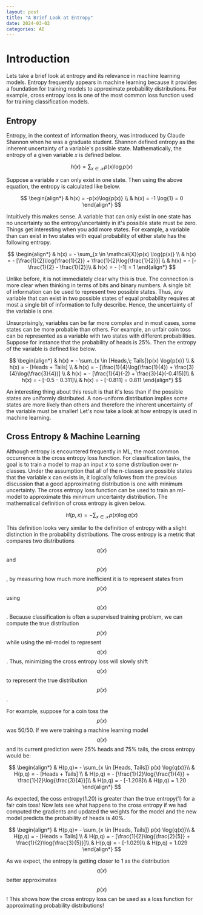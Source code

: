 ```yaml
---
layout: post
title: "A Brief Look at Entropy"
date: 2024-03-02
categories: AI
---
```


# Introduction

Lets take a brief look at entropy and its relevance in machine learning models. Entropy frequently appears in machine learning because it provides a foundation for training models to approximate probability distributions. For example, cross entropy loss is one of the most common loss function used for training classification models. 

## Entropy

Entropy, in the context of information theory, was introduced by Claude Shannon when he was a graduate student. Shannon defined entropy as the inherent uncertainty of a variable's possible state. Mathematically, the entropy of a given variable $x$ is defined below.

$$
h(x) = \sum_{x \in \mathcal{X}} p(x)\log{p(x)}
$$

Suppose a variable $x$ can only exist in one state. Then using the above equation, the entropy is calculated like below.

$$
\begin{align*}
& h(x) = -p(x)\log{p(x)} \\
& h(x) = -1 \log{1} = 0
\end{align*}
$$

Intuitively this makes sense. A variable that can only exist in one state has no uncertainty so the entropy/uncertainty in it's possible state must be zero. Things get interesting when you add more states. For example, a variable than can exist in two states with equal probability of either state has the following entropy.

$$
\begin{align*}
& h(x) = - \sum_{x \in \mathcal{X}}p(x) \log{p(x)} \\
& h(x) = - [\frac{1}{2}\log{\frac{1}{2}} + \frac{1}{2}\log{\frac{1}{2}}] \\
& h(x) = - [-\frac{1}{2} - \frac{1}{2}]\\
& h(x) = - [-1] = 1
\end{align*}
$$

Unlike before, it is not immediately clear why this is true. The connection is more clear when thinking in terms of bits and binary numbers. A single bit of information can be used to represent two possible states. Thus, any variable that can exist in two possible states of equal probability requires at most a single bit of information to fully describe. Hence, the uncertainty of the variable is one.

Unsurprisingly, variables can be far more complex and in most cases, some states can be more probable than others. For example, an unfair coin toss can be represented as a variable with two states with different probabilities. Suppose for instance that the probability of heads is 25%. Then the entropy of the variable is defined like below.

$$
\begin{align*}
& h(x) = - \sum_{x \in [Heads,\; Tails]}p(x) \log{p(x)} \\
& h(x) = - [Heads + Tails] \\
& h(x) = - [\frac{1}{4}\log(\frac{1}{4}) + \frac{3}{4}\log(\frac{3}{4})] \\
& h(x) = - [\frac{1}{4}(-2) + \frac{3}{4}(-0.415)]\\
& h(x) = - [-0.5 - 0.311]\\
& h(x) = - [-0.811] = 0.811
\end{align*}
$$

An interesting thing about this result is that it's less than if the possible states are uniformly distributed. A non-uniform distribution implies some states are more likely than others and therefore the inherent uncertainty of the variable must be smaller! Let's now take a look at how entropy is used in machine learning.

## Cross Entropy & Machine Learning

Although entropy is encountered frequently in ML, the most common occurrence is the cross entropy loss function. For classification tasks, the goal is to train a model to map an input $x$ to some distribution over n-classes. Under the assumption that all of the n-classes are possible states that the variable x can exists in, it logically follows from the previous discussion that a good approximating distribution is one with minimum uncertainty. The cross entropy loss function can be used to train an ml-model to approximate this minimum uncertainty distribution. The mathematical definition of cross entropy is given below.

$$
H(p, x) = - \sum_{x \in \mathcal{X}} p(x) \log{q(x)}
$$

This definition looks very similar to the definition of entropy with a slight distinction in the probability distributions. The cross entropy is a metric that compares two distributions $$q(x)$$ and $$p(x)$$, by measuring how much more inefficient it is to represent states from $$p(x)$$ using $$q(x)$$. Because classification is often a supervised training problem, we can compute the true distribution $$p(x)$$ while using the ml-model to represent $$q(x)$$. Thus, minimizing the cross entropy loss will slowly shift $$q(x)$$ to represent the true distribution $$p(x)$$.

For example, suppose for a coin toss the $$p(x)$$ was 50/50. If we were training a machine learning model $$q(x)$$ and its current prediction were 25% heads and 75% tails, the cross entropy would be:

$$
\begin{align*}
& H(p,q)= - \sum_{x \in [Heads, Tails]} p(x) \log{q(x)}\\
& H(p,q) = - [Heads + Tails] \\
& H(p,q) = - [\frac{1}{2}\log{\frac{1}{4}} + \frac{1}{2}\log{\frac{3}{4}}]\\
& H(p,q) = - [-1.208]\\
& H(p,q) = 1.20
\end{align*}
$$

As expected, the coss entropy(1.20) is greater than the true entropy(1) for a fair coin toss! Now lets see what happens to the cross entropy if we had computed the gradients and updated the weights for the model and the new model predicts the probability of heads is 40%.

$$
\begin{align*}
& H(p,q)= - \sum_{x \in [Heads, Tails]} p(x) \log{q(x)}\\
& H(p,q) = - [Heads + Tails] \\
& H(p,q) = - [\frac{1}{2}\log{\frac{2}{5}} + \frac{1}{2}\log{\frac{3}{5}}]\\
& H(p,q) = - [-1.029]\\
& H(p,q) = 1.029
\end{align*}
$$

As we expect, the entropy is getting closer to 1 as the distribution $$q(x)$$ better approximates $$p(x)$$! This shows how the cross entropy loss can be used as a loss function for approximating probability distributions!